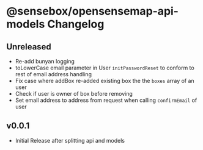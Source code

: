 # @sensebox/opensensemap-api-models Changelog

## Unreleased
- Re-add bunyan logging
- toLowerCase email parameter in User `initPasswordReset` to conform to rest of email address handling
- Fix case where addBox re-added existing box the the `boxes` array of an user
- Check if user is owner of box before removing
- Set email address to address from request when calling `confirmEmail` of user

## v0.0.1
- Initial Release after splitting api and models
